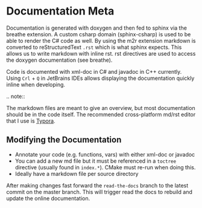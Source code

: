 # Documentation Meta

Documentation is generated with doxygen and then fed to sphinx via the breathe extension. A custom csharp domain (sphinx-csharp) is used to be able to render the C# code as well. By using the m2r extension markdown is converted to reStructuredText `.rst` which is what sphinx expects. This allows us to write markdown with inline rst. rst directives are used to access the doxygen documentation (see breathe).

Code is documented with xml-doc in C# and javadoc in C++ currently. Using `Crl` + `Q` in JetBrains IDEs allows displaying the documentation quickly inline when developing.

.. note::

   The markdown files are meant to give an overview, but most documentation should be in the code itself. The recommended cross-platform md/rst editor that I use is [Typora](https://typora.io/).

## Modifying the Documentation

- Annotate your code (e.g. functions, vars) with either xml-doc or javadoc
- You can add a new md file but it must be referenced in a `toctree` directive (usually found in `index.*`). CMake must re-run when doing this.
- Ideally have a markdown file per source directory

After making changes fast forward the `read-the-docs` branch to the latest commit on the master branch. This will trigger read the docs to rebuild and update the online documentation.